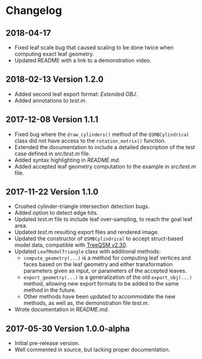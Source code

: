 # Changelog

## 2018-04-17

- Fixed leaf scale bug that caused scaling to be done twice when computing exact leaf geometry.
- Updated README with a link to a demonstration video.

## 2018-02-13 Version 1.2.0

- Added second leaf export format: *Extended OBJ*.
- Added annotations to *test.m*.

## 2017-12-08 Version 1.1.1

- Fixed bug where the `draw_cylinders()` method of the `QSMBCylindrical` class did not have access to the `rotation_matrix()` function.
- Extended the documentation to include a detailed description of the test case defined in *src/test.m* file.
- Added syntax highlighting in *README.md*.
- Added accepted leaf geometry computation to the example in *src/test.m* file.

## 2017-11-22 Version 1.1.0

- Crushed cylinder-triangle intersection detection bugs.
- Added option to detect edge hits.
- Updated *test.m* file to include leaf over-sampling, to reach the goal leaf area.
- Updated *test.m* resulting export files and rendered image.
- Updated the constructor of `QSMBCylindrical` to accept struct-based model data, compatible with [TreeQSM v2.30](https://github.com/InverseTampere/TreeQSM/releases).
- Updated `LeafModelTriangle` class with additional methods:
	- `compute_geometry(...)` is a method for computing leaf vertices and faces based on the leaf geometry and either transformation parameters given as input, or parameters of the accepted leaves.
	- `export_geometry(...)` is a generalization of the old `export_obj(...)` method, allowing new export formats to be added to the same method in the future.
	- Other methods have been updated to accommodate the new methods, as well as, the demonstration file *test.m*.
- Wrote documentation in *README.md*.

## 2017-05-30 Version 1.0.0-alpha

- Initial pre-release version.
- Well commented in source, but lacking proper documentation.
